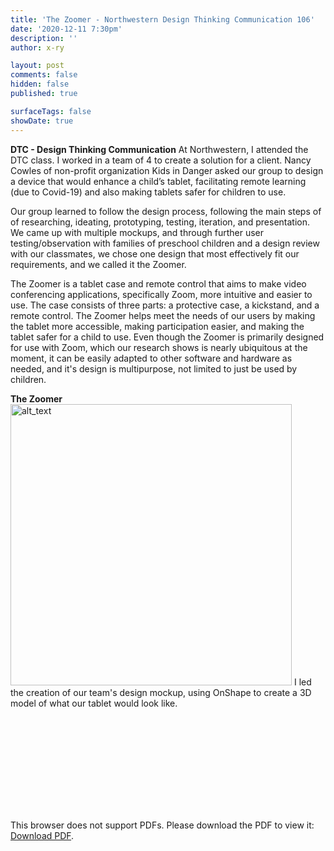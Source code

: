 ```yaml
---
title: 'The Zoomer - Northwestern Design Thinking Communication 106'
date: '2020-12-11 7:30pm'
description: ''
author: x-ry	

layout: post
comments: false
hidden: false
published: true 

surfaceTags: false
showDate: true
---
```


**DTC - Design Thinking Communication**
At Northwestern, I attended the DTC class. I worked in a team of 4 to create a solution for a client. Nancy Cowles of non-profit organization Kids in Danger asked our group to design a device that would enhance a child’s tablet, facilitating remote learning (due to Covid-19) and also making tablets safer for children to use.

Our group learned to follow the design process, following the main steps of of researching, ideating, prototyping, testing, iteration, and presentation. We came up with multiple mockups, and through further user testing/observation with families of preschool children and a design review with our classmates, we chose one design that most effectively fit our requirements, and we called it the Zoomer.

The Zoomer is a tablet case and remote control that aims to make video conferencing applications, specifically Zoom, more intuitive and easier to use. The case consists of three parts: a protective case, a kickstand, and a remote control. The Zoomer helps meet the needs of our users by making the tablet more accessible, making participation easier, and making the tablet safer for a child to use. Even though the Zoomer is primarily designed for use with Zoom, which our research shows is nearly ubiquitous at the moment, it can be easily adapted to other software and hardware as needed, and it's design is multipurpose, not limited to just be used by children.

**The Zoomer**
<img src="https://x-ry.github.io/assets/images/posts/DTC1/spinningTablet.png" width="450" alt="alt_text" title="image_tooltip">
I led the creation of our team's design mockup, using OnShape to create a 3D model of what our tablet would look like.

<object data="https://x-ry.github.io/assets/images/posts/DTC1/proto.pdf" type="application/pdf" width="700px" height="700px">
    <embed src="https://x-ry.github.io/assets/images/posts/DTC1/proto.pdf">
        <p>This browser does not support PDFs. Please download the PDF to view it: <a href="https://x-ry.github.io/assets/images/posts/DTC1/proto.pdf">Download PDF</a>.</p>
    </embed>
</object>
